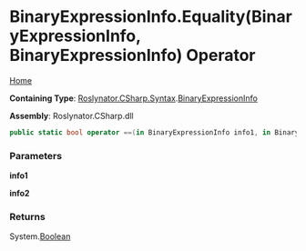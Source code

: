 # BinaryExpressionInfo\.Equality\(BinaryExpressionInfo, BinaryExpressionInfo\) Operator

[Home](../../../../../README.md)

**Containing Type**: [Roslynator.CSharp.Syntax](../../README.md)\.[BinaryExpressionInfo](../README.md)

**Assembly**: Roslynator\.CSharp\.dll

```csharp
public static bool operator ==(in BinaryExpressionInfo info1, in BinaryExpressionInfo info2)
```

### Parameters

**info1**



**info2**



### Returns

System\.[Boolean](https://docs.microsoft.com/en-us/dotnet/api/system.boolean)

